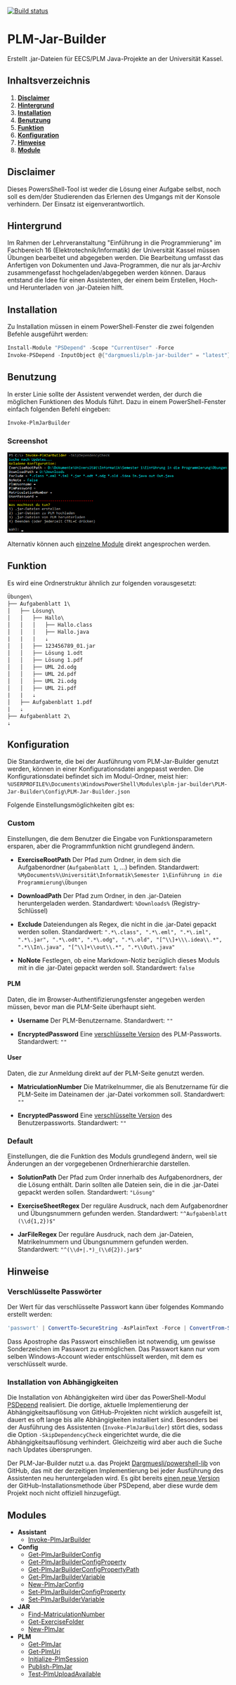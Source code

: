 [![Build status](https://ci.appveyor.com/api/projects/status/ba8i29gqp62lw4rp/branch/master?svg=true)](https://ci.appveyor.com/project/Dargmuesli/plm-jar-builder/branch/master)

# PLM-Jar-Builder
Erstellt .jar-Dateien für EECS/PLM Java-Projekte an der Universität Kassel.

## Inhaltsverzeichnis
1. **[Disclaimer](#Disclaimer)**
2. **[Hintergrund](#Background)**
3. **[Installation](#Installation)**
4. **[Benutzung](#Usage)**
5. **[Funktion](#Functionality)**
6. **[Konfiguration](#Configuration)**
7. **[Hinweise](#Hints)**
8. **[Module](#Modules)**

<a name="Disclaimer"></a>

## Disclaimer
Dieses PowersShell-Tool ist weder die Lösung einer Aufgabe selbst, noch soll es dem/der Studierenden das Erlernen des Umgangs mit der Konsole verhindern. Der Einsatz ist eigenverantwortlich.

<a name="Background"></a>

## Hintergrund
Im Rahmen der Lehrveranstaltung "Einführung in die Programmierung" im Fachbereich 16 (Elektrotechnik/Informatik) der Universität Kassel müssen Übungen bearbeitet und abgegeben werden.
Die Bearbeitung umfasst das Anfertigen von Dokumenten und Java-Programmen, die nur als jar-Archiv zusammengefasst hochgeladen/abgegeben werden können.
Daraus entstand die Idee für einen Assistenten, der einem beim Erstellen, Hoch- und Herunterladen von .jar-Dateien hilft.

<a name="Installation"></a>

## Installation
Zu Installation müssen in einem PowerShell-Fenster die zwei folgenden Befehle ausgeführt werden:

```PowerShell
Install-Module "PSDepend" -Scope "CurrentUser" -Force
Invoke-PSDepend -InputObject @{"dargmuesli/plm-jar-builder" = "latest"} -Install -Force
```

<a name="Usage"></a>

## Benutzung
In erster Linie sollte der Assistent verwendet werden, der durch die möglichen Funktionen des Moduls führt.
Dazu in einem PowerShell-Fenster einfach folgenden Befehl eingeben:

```PowerShell
Invoke-PlmJarBuilder
```

### Screenshot
![Screenshot](Resources/Screenshot.png "Screenshot")

Alternativ können auch [einzelne Module](#Module) direkt angesprochen werden.

<a name="Functionality"></a>

## Funktion
Es wird eine Ordnerstruktur ähnlich zur folgenden vorausgesetzt:

```
Übungen\
├── Aufgabenblatt 1\
│   ├── Lösung\
│   │   ├── Hallo\
│   │   │   ├── Hallo.class
│   │   │   ├── Hallo.java
|   |   |   ⇣
│   │   ├── 123456789_01.jar
│   │   ├── Lösung 1.odt
│   │   ├── Lösung 1.pdf
│   │   ├── UML 2d.odg
│   │   ├── UML 2d.pdf
│   │   ├── UML 2i.odg
│   │   ├── UML 2i.pdf
|   |   ⇣
│   ├── Aufgabenblatt 1.pdf
|   ⇣
├── Aufgabenblatt 2\
⇣
```

<a name="Configuration"></a>

## Konfiguration
Die Standardwerte, die bei der Ausführung vom PLM-Jar-Builder genutzt werden, können in einer Konfigurationsdatei angepasst werden.
Die Konfigurationsdatei befindet sich im Modul-Ordner, meist hier: `%USERPROFILE%\Documents\WindowsPowerShell\Modules\plm-jar-builder\PLM-Jar-Builder\Config\PLM-Jar-Builder.json`

Folgende Einstellungsmöglichkeiten gibt es:


### Custom
Einstellungen, die dem Benutzer die Eingabe von Funktionsparametern ersparen, aber die Programmfunktion nicht grundlegend ändern.

- **ExerciseRootPath**
Der Pfad zum Ordner, in dem sich die Aufgabenordner (`Aufgabenblatt 1`, ...) befinden.
Standardwert: `%MyDocuments%\Universität\Informatik\Semester 1\Einführung in die Programmierung\Übungen`

- **DownloadPath**
Der Pfad zum Ordner, in den .jar-Dateien heruntergeladen werden.
Standardwert: `%Downloads%` (Registry-Schlüssel)

- **Exclude**
Dateiendungen als Regex, die nicht in die .jar-Datei gepackt werden sollen.
Standardwert: `".*\.class", ".*\.eml", ".*\.iml", ".*\.jar", ".*\.odt", ".*\.odg", ".*\.old", "[^\\]+\\\.idea\\.*", ".*\\In\.java", "[^\\]+\\out\\.*", ".*\\Out\.java"`

- **NoNote**
Festlegen, ob eine Markdown-Notiz bezüglich dieses Moduls mit in die .jar-Datei gepackt werden soll.
Standardwert: `false`


#### PLM
Daten, die im Browser-Authentifizierungsfenster angegeben werden müssen, bevor man die PLM-Seite überhaupt sieht.

- **Username**
Der PLM-Benutzername.
Standardwert: `""`

- **EncryptedPassword**
Eine [verschlüsselte Version](#verschlüsselte-passwörter) des PLM-Passworts.
Standardwert: `""`


#### User
Daten, die zur Anmeldung direkt auf der PLM-Seite genutzt werden.

- **MatriculationNumber**
Die Matrikelnummer, die als Benutzername für die PLM-Seite im Dateinamen der .jar-Datei vorkommen soll.
Standardwert: `""`

- **EncryptedPassword**
Eine [verschlüsselte Version](#verschlüsselte-passwörter) des Benutzerpassworts.
Standardwert: `""`


### Default
Einstellungen, die die Funktion des Moduls grundlegend ändern, weil sie Änderungen an der vorgegebenen Ordnerhierarchie darstellen.

- **SolutionPath**
Der Pfad zum Order innerhalb des Aufgabenordners, der die Lösung enthält.
Darin sollten alle Dateien sein, die in die .jar-Datei gepackt werden sollen.
Standardwert: `"Lösung"`

- **ExerciseSheetRegex**
Der reguläre Ausdruck, nach dem Aufgabenordner und Übungsnummern gefunden werden.
Standardwert: `"^Aufgabenblatt (\\d{1,2})$"`

- **JarFileRegex**
Der reguläre Ausdruck, nach dem .jar-Dateien, Matrikelnummern und Übungsnummern gefunden werden.
Standardwert: `"^(\\d+|.*)_(\\d{2}).jar$"`

<a name="Hints"></a>

## Hinweise

### Verschlüsselte Passwörter
Der Wert für das verschlüsselte Passwort kann über folgendes Kommando erstellt werden:

```PowerShell
'passwort' | ConvertTo-SecureString -AsPlainText -Force | ConvertFrom-SecureString
```

Dass Apostrophe das Passwort einschließen ist notwendig, um gewisse Sonderzeichen im Passwort zu ermöglichen.
Das Passwort kann nur vom selben Windows-Account wieder entschlüsselt werden, mit dem es verschlüsselt wurde.


### Installation von Abhängigkeiten
Die Installation von Abhängigkeiten wird über das PowerShell-Modul [PSDepend](https://github.com/RamblingCookieMonster/PSDepend) realisiert. Die dortige, aktuelle Implementierung der Abhängigkeitsauflösung von GitHub-Projekten nicht wirklich ausgefeilt ist, dauert es oft lange bis alle Abhängigkeiten installiert sind. Besonders bei der Ausführung des Assistenten (`Invoke-PlmJarBuilder`) stört dies, sodass die Option `-SkipDependencyCheck` eingerichtet wurde, die die Abhängigkeitsauflösung verhindert. Gleichzeitig wird aber auch die Suche nach Updates übersprungen.

Der PLM-Jar-Builder nutzt u.a. das Projekt [Dargmuesli/powershell-lib](https://github.com/Dargmuesli/powershell-lib) von GitHub, das mit der derzeitigen Implementierung bei jeder Ausführung des Assistenten neu heruntergeladen wird. Es gibt bereits [einen neue Version](https://github.com/RamblingCookieMonster/PSDepend/pull/46) der GitHub-Installationsmethode über PSDepend, aber diese wurde dem Projekt noch nicht offiziell hinzugefügt.

<a name="Modules"></a>

## Modules
- **Assistant**
  - [Invoke-PlmJarBuilder](PLM-Jar-Builder/Docs/Invoke-PlmJarBuilder.md)
- **Config**
  - [Get-PlmJarBuilderConfig](PLM-Jar-Builder/Docs/Get-PlmJarBuilderConfig.md)
  - [Get-PlmJarBuilderConfigProperty](PLM-Jar-Builder/Docs/Get-PlmJarBuilderConfigProperty.md)
  - [Get-PlmJarBuilderConfigPropertyPath](PLM-Jar-Builder/Docs/Get-PlmJarBuilderConfigPropertyPath.md)
  - [Get-PlmJarBuilderVariable](PLM-Jar-Builder/Docs/Get-PlmJarBuilderVariable.md)
  - [New-PlmJarConfig](PLM-Jar-Builder/Docs/New-PlmJarConfig.md)
  - [Set-PlmJarBuilderConfigProperty](PLM-Jar-Builder/Docs/Set-PlmJarBuilderConfigProperty.md)
  - [Set-PlmJarBuilderVariable](PLM-Jar-Builder/Docs/Set-PlmJarBuilderVariable.md)
- **JAR**
  - [Find-MatriculationNumber](PLM-Jar-Builder/Docs/Find-MatriculationNumber.md)
  - [Get-ExerciseFolder](PLM-Jar-Builder/Docs/Get-ExerciseFolder.md)
  - [New-PlmJar](PLM-Jar-Builder/Docs/New-PlmJar.md)
- **PLM**
  - [Get-PlmJar](PLM-Jar-Builder/Docs/Get-PlmJar.md)
  - [Get-PlmUri](PLM-Jar-Builder/Docs/Get-PlmUri.md)
  - [Initialize-PlmSession](PLM-Jar-Builder/Docs/Initialize-PlmSession.md)
  - [Publish-PlmJar](PLM-Jar-Builder/Docs/Publish-PlmJar.md)
  - [Test-PlmUploadAvailable](PLM-Jar-Builder/Docs/Test-PlmUploadAvailable.md)
